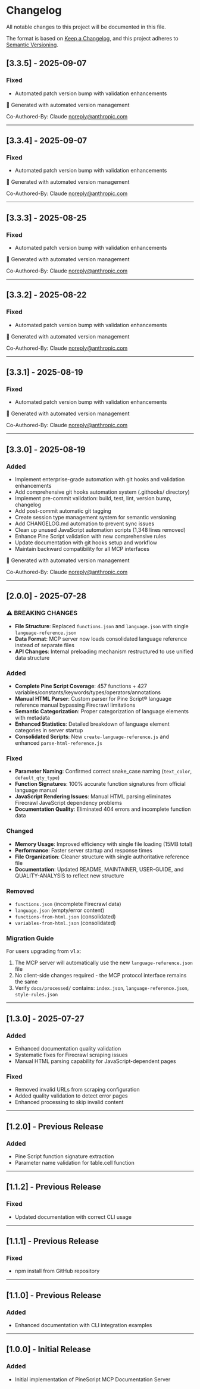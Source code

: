 # Changelog

All notable changes to this project will be documented in this file.

The format is based on [Keep a Changelog](https://keepachangelog.com/en/1.0.0/),
and this project adheres to [Semantic Versioning](https://semver.org/spec/v2.0.0.html).

## [3.3.5] - 2025-09-07

### Fixed
- Automated patch version bump with validation enhancements

🤖 Generated with automated version management

Co-Authored-By: Claude <noreply@anthropic.com>

---

## [3.3.4] - 2025-09-07

### Fixed
- Automated patch version bump with validation enhancements

🤖 Generated with automated version management

Co-Authored-By: Claude <noreply@anthropic.com>

---

## [3.3.3] - 2025-08-25

### Fixed
- Automated patch version bump with validation enhancements

🤖 Generated with automated version management

Co-Authored-By: Claude <noreply@anthropic.com>

---

## [3.3.2] - 2025-08-22

### Fixed
- Automated patch version bump with validation enhancements

🤖 Generated with automated version management

Co-Authored-By: Claude <noreply@anthropic.com>

---

## [3.3.1] - 2025-08-19

### Fixed
- Automated patch version bump with validation enhancements

🤖 Generated with automated version management

Co-Authored-By: Claude <noreply@anthropic.com>

---

## [3.3.0] - 2025-08-19

### Added
- Implement enterprise-grade automation with git hooks and validation enhancements
- Add comprehensive git hooks automation system (.githooks/ directory)
- Implement pre-commit validation: build, test, lint, version bump, changelog
- Add post-commit automatic git tagging
- Create session type management system for semantic versioning
- Add CHANGELOG.md automation to prevent sync issues
- Clean up unused JavaScript automation scripts (1,348 lines removed)
- Enhance Pine Script validation with new comprehensive rules
- Update documentation with git hooks setup and workflow
- Maintain backward compatibility for all MCP interfaces

🤖 Generated with automated version management

Co-Authored-By: Claude <noreply@anthropic.com>

---

## [2.0.0] - 2025-07-28

### ⚠️ BREAKING CHANGES
- **File Structure**: Replaced `functions.json` and `language.json` with single `language-reference.json`
- **Data Format**: MCP server now loads consolidated language reference instead of separate files
- **API Changes**: Internal preloading mechanism restructured to use unified data structure

### Added
- **Complete Pine Script Coverage**: 457 functions + 427 variables/constants/keywords/types/operators/annotations
- **Manual HTML Parser**: Custom parser for Pine Script® language reference manual bypassing Firecrawl limitations
- **Semantic Categorization**: Proper categorization of language elements with metadata
- **Enhanced Statistics**: Detailed breakdown of language element categories in server startup
- **Consolidated Scripts**: New `create-language-reference.js` and enhanced `parse-html-reference.js`

### Fixed
- **Parameter Naming**: Confirmed correct snake_case naming (`text_color`, `default_qty_type`)
- **Function Signatures**: 100% accurate function signatures from official language manual
- **JavaScript Rendering Issues**: Manual HTML parsing eliminates Firecrawl JavaScript dependency problems
- **Documentation Quality**: Eliminated 404 errors and incomplete function data

### Changed
- **Memory Usage**: Improved efficiency with single file loading (15MB total)
- **Performance**: Faster server startup and response times
- **File Organization**: Cleaner structure with single authoritative reference file
- **Documentation**: Updated README, MAINTAINER, USER-GUIDE, and QUALITY-ANALYSIS to reflect new structure

### Removed
- `functions.json` (incomplete Firecrawl data)
- `language.json` (empty/error content)
- `functions-from-html.json` (consolidated)
- `variables-from-html.json` (consolidated)

### Migration Guide
For users upgrading from v1.x:
1. The MCP server will automatically use the new `language-reference.json` file
2. No client-side changes required - the MCP protocol interface remains the same
3. Verify `docs/processed/` contains: `index.json`, `language-reference.json`, `style-rules.json`

---

## [1.3.0] - 2025-07-27

### Added
- Enhanced documentation quality validation
- Systematic fixes for Firecrawl scraping issues
- Manual HTML parsing capability for JavaScript-dependent pages

### Fixed
- Removed invalid URLs from scraping configuration
- Added quality validation to detect error pages
- Enhanced processing to skip invalid content

---

## [1.2.0] - Previous Release
### Added
- Pine Script function signature extraction
- Parameter name validation for table.cell function

---

## [1.1.2] - Previous Release
### Fixed
- Updated documentation with correct CLI usage

---

## [1.1.1] - Previous Release  
### Fixed
- npm install from GitHub repository

---

## [1.1.0] - Previous Release
### Added
- Enhanced documentation with CLI integration examples

---

## [1.0.0] - Initial Release
### Added
- Initial implementation of PineScript MCP Documentation Server